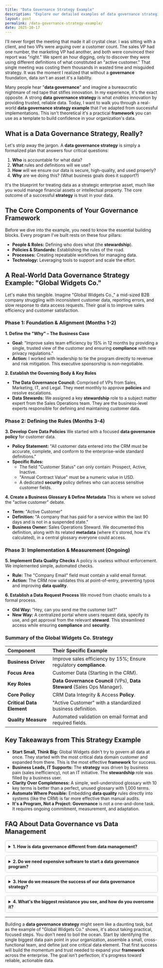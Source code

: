 ```yaml
---
title: "Data Governance Strategy Example"
description: "Explore our detailed examples of data governance strategies to streamline your data management processes and ensure compliance across your organization."
layout: post
permalink: /data-governance-strategy-example/
date: 2025-10-17
---
```


I’ll never forget the meeting that made it all crystal clear. I was sitting with a client, and two VPs were arguing over a customer count. The sales VP had one number, the marketing VP had another, and both were convinced their report was "right." We spent an hour digging, only to discover they were using different definitions of what constituted an "active customer." That single meeting was costing them thousands in wasted time and misguided strategy. It was the moment I realized that without a **governance** foundation, data isn't an asset it's a liability.

Many people hear "**data governance**" and imagine a bureaucratic nightmare of red tape that stifles innovation. In my experience, it's the exact opposite. A strong **data governance strategy** is what *enables* innovation by providing trusted, reliable data. Today, I want to walk you through a real-world **data governance strategy example** that I've adapted from successful implementations. This isn't theoretical it's a practical **framework** you can use as a template to build confidence in your organization's data.

## What is a Data Governance Strategy, Really?

Let's strip away the jargon. A **data governance strategy** is simply a formalized plan that answers four critical questions:

1.  **Who** is accountable for what data?
2.  **What** rules and definitions will we use?
3.  **How** will we ensure our data is secure, high-quality, and used properly?
4.  **Why** are we doing this? (What business goals does it support?)

It's the blueprint for treating data as a strategic enterprise asset, much like you would manage financial assets or intellectual property. The core outcome of a successful **strategy** is trust in your data.

## The Core Components of Your Governance Framework

Before we dive into the example, you need to know the essential building blocks. Every program I've built rests on these four pillars:

*   **People & Roles:** Defining who does what (the **stewardship**).
*   **Policies & Standards:** Establishing the rules of the road.
*   **Processes:** Creating repeatable workflows for managing data.
*   **Technology:** Leveraging tools to support and scale the effort.

## A Real-World Data Governance Strategy Example: "Global Widgets Co."

Let's make this tangible. Imagine "Global Widgets Co.," a mid-sized B2B company struggling with inconsistent customer data, reporting errors, and slow response to data access requests. Their goal is to improve sales efficiency and customer satisfaction.

### Phase 1: Foundation & Alignment (Months 1-2)

**1. Define the "Why" – The Business Case**
*   **Goal:** "Improve sales team efficiency by 15% in 12 months by providing a single, trusted view of the customer and ensuring **compliance** with new privacy regulations."
*   **Action:** I worked with leadership to tie the program directly to revenue and risk mitigation. This executive sponsorship is non-negotiable.

**2. Establish the Governing Body & Key Roles**
*   **The Data Governance Council:** Comprised of VPs from Sales, Marketing, IT, and Legal. They meet monthly to approve **policies** and resolve escalations.
*   **Data Stewards:** We assigned a key **stewardship** role to a subject matter expert from the Sales Operations team. They are the business-level experts responsible for defining and maintaining customer data.

### Phase 2: Defining the Rules (Months 3-4)

**3. Develop Core Data Policies**
We started with a focused **data governance policy** for customer data.
*   **Policy Statement:** "All customer data entered into the CRM must be accurate, complete, and conform to the enterprise-wide standard definitions."
*   **Specific Rules:**
    *   The field "Customer Status" can only contain: Prospect, Active, Inactive.
    *   "Annual Contract Value" must be a numeric value in USD.
    *   A dedicated **security** policy defines who can access sensitive customer fields.

**4. Create a Business Glossary & Define Metadata**
This is where we solved the "active customer" debate.
*   **Term:** "Active Customer"
*   **Definition:** "A company that has paid for a service within the last 90 days and is not in a suspended state."
*   **Business Owner:** Sales Operations Steward.
We documented this definition, along with its related **metadata** (where it's stored, how it's calculated), in a central glossary everyone could access.

### Phase 3: Implementation & Measurement (Ongoing)

**5. Implement Data Quality Checks**
A policy is useless without enforcement. We implemented simple, automated checks.
*   **Rule:** The "Company Email" field must contain a valid email format.
*   **Action:** The CRM now validates this at point-of-entry, preventing typos and improving **data quality**.

**6. Establish a Data Request Process**
We moved from chaotic emails to a formal process.
*   **Old Way:** "Hey, can you send me the customer list?"
*   **New Way:** A centralized portal where users request data, specify its use, and get approval from the relevant **steward**. This streamlined access while ensuring **compliance** and **security**.

### Summary of the Global Widgets Co. Strategy

| Component | Their Specific Example |
| :--- | :--- |
| **Business Driver** | Improve sales efficiency by 15%; Ensure regulatory **compliance**. |
| **Focus Area** | Customer Data (Starting in the CRM). |
| **Key Roles** | **Data Governance Council** (VPs), **Data Steward** (Sales Ops Manager). |
| **Core Policy** | CRM Data Integrity & Access **Policy**. |
| **Critical Data Element** | "Active Customer" with a standardized business definition. |
| **Quality Measure** | Automated validation on email format and required fields. |

## Key Takeaways from This Strategy Example

*   **Start Small, Think Big:** Global Widgets didn't try to govern all data at once. They started with the most critical data domain customer and expanded from there. This is the most effective **framework** for success.
*   **Business Leads, IT Supports:** The **strategy** was driven by business pain (sales inefficiency), not an IT initiative. The **stewardship** role was filled by a business user.
*   **Clarity Over Completeness:** A simple, well-understood glossary with 10 key terms is better than a perfect, unused glossary with 1,000 terms.
*   **Automate Where Possible:** Embedding **data quality** rules directly into systems (like the CRM) is far more effective than manual audits.
*   **It's a Program, Not a Project:** **Governance** is not a one-and-done task. It requires ongoing commitment, measurement, and adaptation.

<section itemtype="https://schema.org/FAQPage" itemscope>
  <h2>FAQ About Data Governance vs Data Management</h2>
  <style>
    details {
      border: 1px solid #ccc;
      border-radius: 6px;
      padding: 10px;
      margin-bottom: 10px;
      background: #fefefe;
    }
    summary {
      font-weight: bold;
      cursor: pointer;
    }
  </style>

  <details itemprop="mainEntity" itemscope itemtype="https://schema.org/Question">
    <summary itemprop="name">1. How is data governance different from data management?</summary>
    <div itemprop="acceptedAnswer" itemscope itemtype="https://schema.org/Answer">
      <div itemprop="text">
        <p>Think of data governance as the steering wheel—it sets the direction, policies, and rules of the road. Data management is the engine, brakes, and transmission—it’s the technical execution of those rules. You need both to drive safely and effectively.</p>
      </div>
    </div>
  </details>

  <details itemprop="mainEntity" itemscope itemtype="https://schema.org/Question">
    <summary itemprop="name">2. Do we need expensive software to start a data governance program?</summary>
    <div itemprop="acceptedAnswer" itemscope itemtype="https://schema.org/Answer">
      <div itemprop="text">
        <p>Absolutely not. You can begin with spreadsheets for your glossary, a shared drive for policies, and a simple ticketing system for data requests. The tool should support your mature framework—not define your initial strategy.</p>
      </div>
    </div>
  </details>

  <details itemprop="mainEntity" itemscope itemtype="https://schema.org/Question">
    <summary itemprop="name">3. How do we measure the success of our data governance strategy?</summary>
    <div itemprop="acceptedAnswer" itemscope itemtype="https://schema.org/Answer">
      <div itemprop="text">
        <p>Measure success by tying metrics to your original goals. For example, track reductions in duplicate records, time saved by sales reps, and speed of fulfilling data access requests. A key metric is always the improvement in core data quality scores.</p>
      </div>
    </div>
  </details>

  <details itemprop="mainEntity" itemscope itemtype="https://schema.org/Question">
    <summary itemprop="name">4. What's the biggest resistance you see, and how do you overcome it?</summary>
    <div itemprop="acceptedAnswer" itemscope itemtype="https://schema.org/Answer">
      <div itemprop="text">
        <p>The most common pushback is, “This will slow us down.” The best way to overcome it is to show how governance saves time by reducing rework and confusion. As one CEO said, “A little governance now prevents a lot of firefighting later.” Frame it as an enabler, not an obstacle.</p>
      </div>
    </div>
  </details>
</section>

***

Building a **data governance strategy** might seem like a daunting task, but as the example of "Global Widgets Co." shows, it's about taking practical, focused steps. You don't need to boil the ocean. Start by identifying the single biggest data pain point in your organization, assemble a small, cross-functional team, and define just one critical data element. That first success will build the momentum and trust needed to expand your **framework** across the enterprise. The goal isn't perfection; it's progress toward reliable, actionable data.
